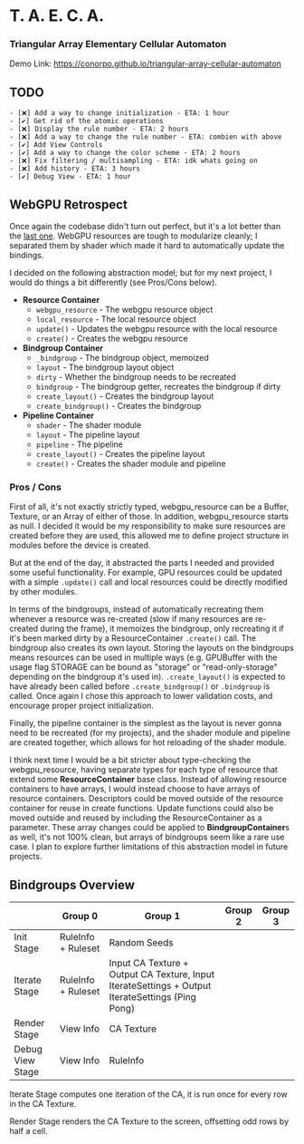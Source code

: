# T. A. E. C. A.
### Triangular Array Elementary Cellular Automaton

Demo Link: https://conorpo.github.io/triangular-array-cellular-automaton

## TODO
```
- [❌] Add a way to change initialization - ETA: 1 hour
- [✔️] Get rid of the atomic operations
- [❌] Display the rule number - ETA: 2 hours
- [❌] Add a way to change the rule number - ETA: combien with above
- [✔️] Add View Controls
- [✔️] Add a way to change the color scheme - ETA: 2 hours
- [❌] Fix filtering / multisampling - ETA: idk whats going on
- [❌] Add history - ETA: 3 hours
- [✔️] Debug View - ETA: 1 hour
```
<!-- ✔️ -->


## WebGPU Retrospect
Once again the codebase didn't turn out perfect, but it's a lot better than the [last one](https://github.com/conorpo/marching-cubes-webgpu). WebGPU resources are tough to modularize cleanly; I separated them by shader which made it hard to automatically update the bindings. 

I decided on the following abstraction model; but for my next project, I would do things a bit differently (see Pros/Cons below).

- **Resource Container**
  - `webgpu_resource` - The webgpu resource object
  - `local_resource` - The local resource object
  - `update()` - Updates the webgpu resource with the local resource
  - `create()` - Creates the webgpu resource
- **Bindgroup Container**
  - `_bindgroup` - The bindgroup object, memoized
  - `layout` - The bindgroup layout object
  - `dirty` - Whether the bindgroup needs to be recreated
  - `bindgroup` - The bindgroup getter, recreates the bindgroup if dirty
  - `create_layout()` - Creates the bindgroup layout
  - `create_bindgroup()` - Creates the bindgroup
- **Pipeline Container**
  - `shader` - The shader module
  - `layout` - The pipeline layout
  - `pipeline` - The pipeline
  - `create_layout()` - Creates the pipeline layout
  - `create()` - Creates the shader module and pipeline

### Pros / Cons

First of all, it's not exactly strictly typed, webgpu_resource can be a Buffer, Texture, or an Array of either of those. In addition, webgpu_resource starts as null. I decided it would be my responsibility to make sure resources are created before they are used, this allowed me to define project structure in modules before the device is created.

But at the end of the day, it abstracted the parts I needed and provided some useful functionality. For example, GPU resources could be updated with a simple `.update()` call and local resources could be directly modified by other modules. 

In terms of the bindgroups, instead of automatically recreating them whenever a resource was re-created (slow if many resources are re-created during the frame), it memoizes the bindgroup, only recreating it if it's been marked dirty by a ResourceContainer `.create()` call. The bindgroup also creates its own layout. Storing the layouts on the bindgroups means resources can be used in multiple ways (e.g. GPUBuffer with the usage flag STORAGE can be bound as "storage" or "read-only-storage" depending on the bindgroup it's used in). `.create_layout()` is expected to have already been called before `.create_bindgroup()` or `.bindgroup` is called. Once again I chose this approach to lower validation costs, and encourage proper project initialization.

Finally, the pipeline container is the simplest as the layout is never gonna need to be recreated (for my projects), and the shader module and pipeline are created together, which allows for hot reloading of the shader module.

I think next time I would be a bit stricter about type-checking the webgpu_resource, having separate types for each type of resource that extend some **ResourceContainer** base class. Instead of allowing resource containers to have arrays, I would instead choose to have arrays of resource containers. Descriptors could be moved outside of the resource container for reuse in create functions. Update functions could also be moved outside and reused by including the ResourceContainer as a parameter. These array changes could be applied to **BindgroupContainer**s as well, it's not 100% clean, but arrays of bindgroups seem like a rare use case. I plan to explore further limitations of this abstraction model in future projects.

## Bindgroups Overview
| | Group 0 | Group 1 | Group 2 | Group 3 |
|-|---------|---------|---------|---------|
| Init Stage | RuleInfo + Ruleset | Random Seeds | | |
| Iterate Stage | RuleInfo + Ruleset | Input CA Texture + Output CA Texture, Input IterateSettings + Output IterateSettings (Ping Pong) | | | |
| Render Stage | View Info | CA Texture | | |
| Debug View Stage | View Info | RuleInfo | | |


Iterate Stage computes one iteration of the CA, it is run once for every row in the CA Texture.

Render Stage renders the CA Texture to the screen, offsetting odd rows by half a cell.